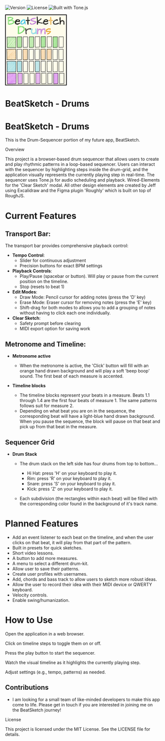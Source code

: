 ![Version](https://img.shields.io/badge/version-1.0.0-blue)
![License](https://img.shields.io/badge/license-MIT-green)
![Built with Tone.js](https://img.shields.io/badge/Built%20with-Tone.js-yellow)

<p text-align="center">
  <img src="./assets/LOGO_DRUMS.png" alt="BeatSketch Logo" width="200"/>
</p>

# BeatSketch - Drums


# BeatSketch - Drums
This is the Drum-Sequencer portion of my future app, BeatSketch.

Overview

This project is a browser-based drum sequencer that allows users to create and play rhythmic patterns in a loop-based sequencer. Users can interact with the sequencer by highlighting steps inside the drum-grid, and the application visually represents the currently playing step in real-time. The sequencer uses Tone.js for audio scheduling and playback. Wired-Elements for the 'Clear Sketch' modal. All other design elements are created by Jeff using Excalidraw and the Figma plugin 'Roughly' which is built on top of RoughJS.

# Current Features

## Transport Bar:

The transport bar provides comprehensive playback control:

- **Tempo Control**: 
  - Slider for continuous adjustment
  - Precision buttons for exact BPM settings
- **Playback Controls**:
  - Play/Pause (spacebar or button). Will play or pause from the current position on the timeline.
  - Stop (resets to beat 1)
- **Edit Modes**:
  - Draw Mode: Pencil cursor for adding notes (press the 'D' key)
  - Erase Mode: Eraser cursor for removing notes (press the 'E' key)
  - Shift-drag for both modes to allows you to add a grouping of notes without having to click each one individually.
- **Clear Sketch**:
  - Safety prompt before clearing
  - MIDI export option for saving work


## Metronome and Timeline:

- **Metronome active**
  - When the metronome is active, the 'Click' button will fill with an orange hand drawn background and will play a soft 'beep boop' sound. The first beat of each measure is accented.

- **Timeline blocks**
  - The timeline blocks represent your beats in a measure. Beats 1.1 through 1.4 are the first four beats of measure 1. The same patterns follows suit for measure 2.
  - Depending on what beat you are on in the sequence, the corresponding beat will have a light-blue hand drawn background. When you pause the sequence, the block will pause on that beat and pick up from that beat in the measure.


## Sequencer Grid
  - **Drum Stack** 
    - The drum stack on the left side has four drums from top to bottom...
      - Hi Hat: press 'H' on your keyboard to play it.
      - Rim: press 'R' on your keyboard to play it.
      - Snare: press 'S' on your keyboard to play it.
      - Kick: press 'Z' on your keyboard to play it.
    
    - Each subdivision (the rectangles within each beat) will be filled with the corresponding color found in the background of it's track name.

# Planned Features

  - Add an event listener to each beat on the timeline, and when the user clicks on that beat, it will play from that part of the pattern.
  - Built in presets for quick sketches.
  - Short video lessons.
  - A button to add more measures.
  - A menu to select a different drum-kit.
  - Allow user to save their patterns.
  - Create user profiles with usernames.
  - Add, chords and bass track to allow users to sketch more robust ideas.
  - Allow the user to record their idea with their MIDI device or QWERTY keyboard.
  - Velocity controls.
  - Enable swing/humanization.


# How to Use

Open the application in a web browser.

Click on timeline steps to toggle them on or off.

Press the play button to start the sequencer.

Watch the visual timeline as it highlights the currently playing step.

Adjust settings (e.g., tempo, patterns) as needed.

## Contributions
  - I am looking for a small team of like-minded developers to make this app come to life. Please get in touch if you are interested in joining me on the BeatSketch journey!



License

This project is licensed under the MIT License. See the LICENSE file for details.
